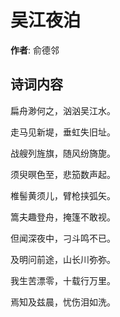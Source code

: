 # 吴江夜泊

**作者**: 俞德邻

## 诗词内容

扁舟渺何之，汹汹吴江水。

走马见新堤，垂虹失旧址。

战艘列旌旗，随风纷旖旎。

须臾暝色至，悲笳数声起。

椎髻黄须儿，臂枪挟弧矢。

篙夫趣登舟，掩篷不敢视。

但闻深夜中，刁斗鸣不已。

及明问前途，山长川弥弥。

我生苦漂零，十载行万里。

焉知及兹晨，忧伤泪如洗。

